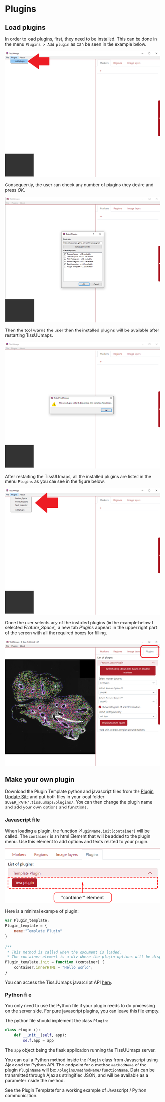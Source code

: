 # Plugins

## Load plugins

In order to load plugins, first, they need to be installed. This can be done in the menu `Plugins > Add plugin` as can be seen in the example below.

![Add_plugin1](images/Add_plugin1.png)

Consequently, the user can check any number of plugins they desire and press *OK*.

![Add_plugin2](images/Add_plugin2.png)

Then the tool warns the user then the installed plugins will be available after restarting TissUUmaps.

![Add_plugin3](images/Add_plugin3.png)

After restarting the TissUUmaps, all the installed plugins are listed in the menu `Plugins` as you can see in the figure below.

![Add_plugin4](images/Add_plugin4.png)

Once the user selects any of the installed plugins (in the example below I selected *Feature_Space*), a new tab *Plugins* appears in the upper right part of the screen with all the required boxes for filling.

![Add_plugin5](images/Add_plugin5.png)


## Make your own plugin

Download the Plugin Template python and javascript files from the [Plugin Update Site](https://tissuumaps.github.io/TissUUmaps/plugins/) and put both files in your local folder `$USER_PATH/.tissuumaps/plugins/`. You can then change the plugin name and add your own options and functions.

### Javascript file

When loading a plugin, the function `PluginName.init(container)` will be called. The `container` is an html Element that will be added to the plugin menu. Use this element to add options and texts related to your plugin.

![plugin container](images/plugin_container.png)

Here is a minimal example of plugin:

```javascript
var Plugin_template;
Plugin_template = {
    name:"Template Plugin"
}
 
/**
 * This method is called when the document is loaded.
 * The container element is a div where the plugin options will be displayed. */
Plugin_template.init = function (container) {
    container.innerHTML = "Hello world";
}
```

You can access the TissUUmaps javascript API [here](https://tissuumaps.github.io/TissUUmapsCore/).

### Python file

You only need to use the Python file if your plugin needs to do processing on the server side. For pure javascript plugins, you can leave this file empty.

The python file should implement the class `Plugin`:
```python
class Plugin ():
    def __init__(self, app):
        self.app = app
```
The `app` object being the flask application running the TissUUmaps server.

You can call a Python method inside the `Plugin` class from Javascript using Ajax and the Python API. The endpoint for a method `methodName` of the plugin `PluginName` will be: `/plugins/methodName/functionName`. Data can be transmitted through Ajax as stringified JSON, and will be available as a parameter inside the method.

See the Plugin Template for a working example of Javascript / Python communication.